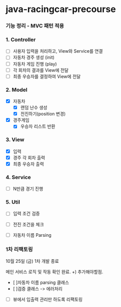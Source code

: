 # java-racingcar-precourse 

### 기능 정리 - MVC 패턴 적용

### 1. Controller
- [ ] 사용자 입력을 처리하고, View와 Service를 연결
- [ ] 자동차 경주 생성 (init)
- [ ] 자동차 게임 진행 (play)
- [ ] 각 회차의 결과를 View에 전달
- [ ] 최종 우승자를 결정하여 View에 전달

### 2. Model
- [x] 자동차
  - [x] 랜덤 난수 생성
  - [x] 전진하기(position 변경)
- [x] 경주게임
  - [x] 우승자 리스트 반환

### 3. View 
- [x] 입력
- [x] 경주 각 회차 출력
- [x] 최종 우승자 출력

### 4. Service
- [ ] N만큼 경기 진행

### 5. Util
- [ ] 입력 조건 검증
- [ ] 전진 조건을 체크
- [ ] 자동차 이름 Parsing


### 1차 리팩토링
10월 25일 (금) 1차 개발 종료

메인 서비스 로직 및 작동 확인 완료.
+) 추가해야할점. 
- [ ]자동차 이름 parsing 클래스
- [ ]검증 클래스 -> 에러처리
- [ ] 뷰에서 입출력 관리만 하도록 리팩토링
